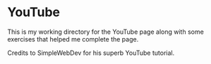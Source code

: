 # YouTube

This is my working directory for the YouTube page along with some exercises that helped me complete the page.

Credits to SimpleWebDev for his superb YouTube tutorial.